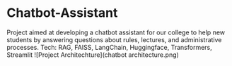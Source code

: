 # Chatbot-Assistant
Project aimed at developing a chatbot assistant for our college to help new students by answering questions about rules, lectures, and administrative processes. Tech: RAG, FAISS, LangChain, Huggingface, Transformers, Streamlit
![Project Architechture](chatbot architecture.png)
